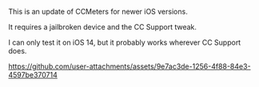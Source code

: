 This is an update of CCMeters for newer iOS versions.

It requires a jailbroken device and the CC Support tweak.

I can only test it on iOS 14, but it probably works wherever CC Support does.


https://github.com/user-attachments/assets/9e7ac3de-1256-4f88-84e3-4597be370714

